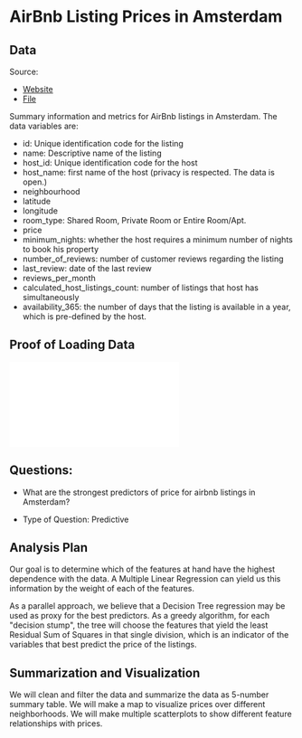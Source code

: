 # AirBnb Listing Prices in Amsterdam

## Data 

Source: 
* [Website](http://insideairbnb.com/get-the-data.html)  
* [File](http://data.insideairbnb.com/the-netherlands/north-holland/amsterdam/2018-10-05/visualisations/listings.csv)

Summary information and metrics for AirBnb listings in Amsterdam. The data variables are:  
* id: Unique identification code for the listing
* name: Descriptive name of the listing
* host_id: Unique identification code for the host
* host_name: first name of the host (privacy is respected. The data is open.)
* neighbourhood
* latitude
* longitude
* room_type: Shared Room, Private Room or Entire Room/Apt.
* price
* minimum_nights: whether the host requires a minimum number of nights to book his property
* number_of_reviews: number of customer reviews regarding the listing
* last_review: date of the last review
* reviews_per_month
* calculated_host_listings_count: number of listings that host has simultaneously
* availability_365: the number of days that the listing is available in a year, which is pre-defined by the host.

## Proof of Loading Data

![Main report (sketch)](reports/main_report.md)


## Questions:

- What are the strongest predictors of price for airbnb listings in Amsterdam?

- Type of Question: Predictive


## Analysis Plan 

Our goal is to determine which of the features at hand have the highest dependence with the data. A Multiple Linear Regression can yield us this information by the weight of each of the features.

As a parallel approach, we believe that a Decision Tree regression may be used as proxy for the best predictors. As a greedy algorithm, for each "decision stump", the tree will choose the features that yield the least Residual Sum of Squares in that single division, which is an indicator of the variables that best predict the price of the listings.

## Summarization and Visualization

 We will clean and filter the data and summarize the data as 5-number summary table. 
 We will make a map to visualize prices over different neighborhoods. 
 We will make multiple scatterplots to show different feature relationships with prices. 